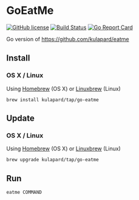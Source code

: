 # GoEatMe

[![GitHub license](https://img.shields.io/badge/license-MIT-blue.svg)](https://github.com/kulapard/eatme/blob/master/LICENSE)
[![Build Status](https://travis-ci.org/kulapard/go-eatme.svg?branch=master)](https://travis-ci.org/kulapard/go-eatme)
[![Go Report Card](https://goreportcard.com/badge/github.com/kulapard/go-eatme)](https://goreportcard.com/report/github.com/kulapard/go-eatme)

Go version of https://github.com/kulapard/eatme

## Install ##
### OS X / Linux ###
Using [Homebrew](http://brew.sh/) (OS X) or [Linuxbrew](http://linuxbrew.sh/) (Linux)
```
brew install kulapard/tap/go-eatme
```

## Update ##
### OS X / Linux ###
Using [Homebrew](http://brew.sh/) (OS X) or [Linuxbrew](http://linuxbrew.sh/) (Linux)
```
brew upgrade kulapard/tap/go-eatme
```

## Run ##
```
eatme COMMAND
```

